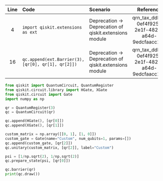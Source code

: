 | Line | Code | Scenario | Reference | Artifact | Refactoring |
| :--: | :--- | :------- | :-------: | :------- | :---------- |
| 4 | `import qiskit.extensions as ext` | Deprecation -> Deprecation of qiskit.extensions module | qrn_tax_ddbb-0ef4f925-2e1f-4821-a64d-9edcfaacc1c0 | qiskit.extensions | |
| 16 | `qc.append(ext.Barrier(3), [qr[0], qr[1], qr[2]])` | Deprecation -> Deprecation of qiskit.extensions module | qrn_tax_ddbb-0ef4f925-2e1f-4821-a64d-9edcfaacc1c0 | ext.Barrier | `qc.barrier(qr)` |


```python
from qiskit import QuantumCircuit, QuantumRegister
from qiskit.circuit.library import HGate, XGate
from qiskit.circuit import Gate
import numpy as np

qr = QuantumRegister(3)
qc = QuantumCircuit(qr)

qc.append(HGate(), [qr[0]])
qc.append(XGate(), [qr[1]])

custom_matrix = np.array([[0, 1], [1, 0]])
custom_gate = Gate(name="Custom", num_qubits=1, params=[])
qc.append(custom_gate, [qr[2]])
qc.unitary(custom_matrix, [qr[2]], label="Custom")

psi = [1/np.sqrt(2), 1/np.sqrt(2)]
qc.prepare_state(psi, [qr[0]])

qc.barrier(qr)
print(qc.draw())
```
